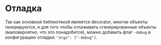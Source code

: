 # Отладка

Так как основной библиотекой является decorator, многие объекты генерируются, и для того чтобы отлаживать сгенерированные объекты (маловероятно, что это понадобится), можно добавить флаг `-debug` в конфигурацию отладки: `"args": ["-debug"]`.
